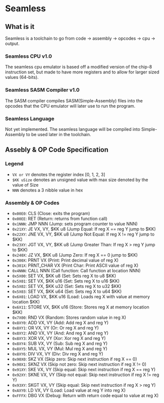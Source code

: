 # Seamless

## What is it
Seamless is a toolchain to go from code -> assembly -> opcodes -> cpu -> output. 

### Seamless CPU v1.0
The seamless cpu emulator is based off a modified version of the chip-8 instruction set, but made to have more registers and to allow for larger sized values (64-bits). 

### Seamless SASM Compiler v1.0
The SASM compiler compiles SASM(Simple-Assembly) files into the opcodes that the CPU emulator will later use to run the program. 

### Seamless Language
Not yet implemented.
The seamless language will be compiled into Simple-Assembly to be used later in the toolchain.


## Assebly & OP Code Specification
### Legend
* `VX or VY`  denotes the register index [0, 1, 2, 3]
* `$KK uSize` denotes an unsigned value with max size denoted by the value of Size
* `NNN` denotes a 3 nibble value in hex

### Assembly & OP Codes
* `0x00E0`: CLS (Close: exits the program)
* `0x00EE`: RET (Return: returns from function call)
* `0x1NNN`: JMP NNN (Jump: sets program counter to value NNN)
* `0x21XY`: JE VX, VY, $KK u8 (Jump Equal: If reg X == reg Y jump to $KK)
* `0x22XY`: JNE VX, VY, $KK u8 (Jump Not Equal: If reg X != reg Y jump to $KK)
* `0x23XY`: JGT VX, VY, $KK u8 (Jump Greater Than: If reg X > reg Y jump to $KK)
* `0x240X`: JZ VX, $KK u8 (Jump Zero: If reg X == 0 jump to $KK)
* `0x300X`: PRNT VX (Print: Print decimal value of reg X)
* `0x301X`: PRNT_CHAR VX (Print Char: Print ASCII value of reg X)
* `0x4NNN`: CALL NNN (Call function: Call function at location NNN)
* `0x5X00`: SET VX, $KK u8 (Set: Sets reg X to u8 $KK)
* `0x5X01`: SET VX, $KK u16 (Set: Sets reg X to u16 $KK)
* `0x5X02`: SET VX, $KK u32 (Set: Sets reg X to u32 $KK)
* `0x5X03`: SET VX, $KK u64 (Set: Sets reg X to u64 $KK)
* `0x6X01`: LOAD VX, $KK u16 (Load: Loads reg X with value at memory location $KK)
* `0x6X11`: STORE VX, $KK u16 (Store: Stores reg X at memory location $KK)
* `0x7X00`: RND VX (Random: Stores random value in reg X)
* `0x8XY0`: ADD VX, VY (Add: Add reg X and reg Y)
* `0x8XY1`: OR VX, VY (Or: Or reg X and reg Y)
* `0x8XY2`: AND VX, VY (And: And reg X and reg Y)
* `0x8XY3`: XOR VX, VY (Xor: Xor reg X and reg Y)
* `0x8XY4`: SUB VX, VY (Sub: Sub reg X and reg Y)
* `0x8XY5`: MUL VX, VY (Mul: Mul reg X and reg Y)
* `0x8XY6`: DIV VX, VY (Div: Div reg X and reg Y)
* `0x90X0`: SKZ VX (Skip zero: Skip next instruction if reg X == 0)
* `0x90X1`: SKNZ VX (Skip not zero: Skip next instruction if reg X != 0)
* `0x91XY`: SKE VX, VY (Skip equal: Skip next instruction if reg X == reg Y)
* `0x92XY`: SKNE VX, VY (Skip not equal: Skip next instruction if reg X != reg Y)
* `0x93XY`: SKGT VX, VY (Skip equal: Skip next instruction if reg X > reg Y)
* `0xAXY0`: LD VX, VY (Load: Load value at reg Y into reg X)
* `0xFFFX`: DBG VX (Debug: Return with return code equal to value at reg X)
